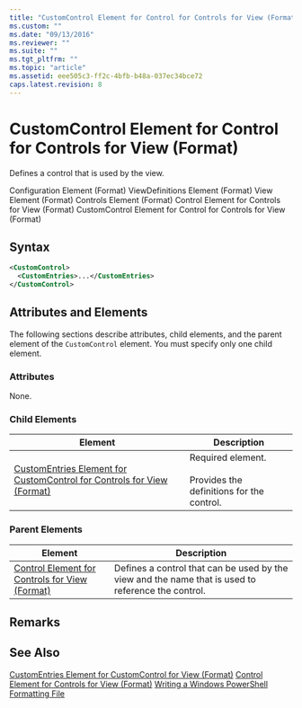 ```yaml
---
title: "CustomControl Element for Control for Controls for View (Format) | Microsoft Docs"
ms.custom: ""
ms.date: "09/13/2016"
ms.reviewer: ""
ms.suite: ""
ms.tgt_pltfrm: ""
ms.topic: "article"
ms.assetid: eee505c3-ff2c-4bfb-b48a-037ec34bce72
caps.latest.revision: 8
---
```

# CustomControl Element for Control for Controls for View (Format)
Defines a control that is used by the view.

 Configuration Element (Format)
ViewDefinitions Element (Format)
View Element (Format)
Controls Element (Format)
Control Element for Controls for View (Format)
CustomControl Element for Control for Controls for View (Format)

## Syntax

```xml
<CustomControl>
  <CustomEntries>...</CustomEntries>
</CustomControl>
```

## Attributes and Elements
 The following sections describe attributes, child elements, and the parent element of the `CustomControl` element. You must specify only one child element.

### Attributes
 None.

### Child Elements

|Element|Description|
|-------------|-----------------|
|[CustomEntries Element for CustomControl for Controls for View (Format)](./customentries-element-for-customcontrol-for-controls-for-view-format.md)|Required element.<br /><br /> Provides the definitions for the control.|

### Parent Elements

|Element|Description|
|-------------|-----------------|
|[Control Element for Controls for View (Format)](./control-element-for-controls-for-view-format.md)|Defines a control that can be used by the view and the name that is used to reference the control.|

## Remarks

## See Also
 [CustomEntries Element for CustomControl for View (Format)](./customentries-element-for-customcontrol-for-controls-for-configuration-format.md)
 [Control Element for Controls for View (Format)](./control-element-for-controls-for-view-format.md)
 [Writing a Windows PowerShell Formatting File](./writing-a-windows-powershell-formatting-file.md)
